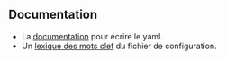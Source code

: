 ## Documentation
- La [documentation](documentations/Lexique_yaml.md) pour écrire le yaml.
- Un [lexique des mots clef](lexique.pdf) du fichier de configuration.